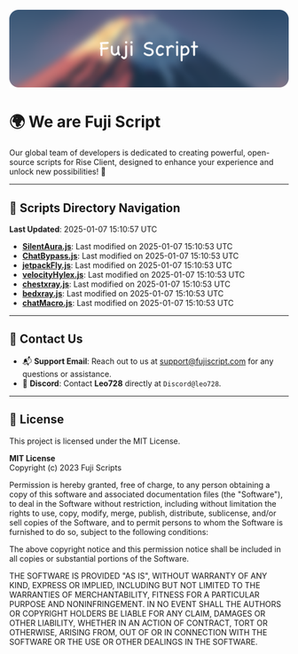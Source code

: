 ![Banner](.github/b.webp)

# 🌍 **We are Fuji Script**

Our global team of developers is dedicated to creating powerful, open-source scripts for Rise Client, designed to enhance your experience and unlock new possibilities! 🌟

---
<!-- SCRIPTS_NAVIGATION_START -->
## 📂 **Scripts Directory Navigation**

**Last Updated**: 2025-01-07 15:10:57 UTC

- **[SilentAura.js](scripts/SilentAura.js)**: Last modified on 2025-01-07 15:10:53 UTC
- **[ChatBypass.js](scripts/ChatBypass.js)**: Last modified on 2025-01-07 15:10:53 UTC
- **[jetpackFly.js](scripts/jetpackFly.js)**: Last modified on 2025-01-07 15:10:53 UTC
- **[velocityHylex.js](scripts/velocityHylex.js)**: Last modified on 2025-01-07 15:10:53 UTC
- **[chestxray.js](scripts/chestxray.js)**: Last modified on 2025-01-07 15:10:53 UTC
- **[bedxray.js](scripts/bedxray.js)**: Last modified on 2025-01-07 15:10:53 UTC
- **[chatMacro.js](scripts/chatMacro.js)**: Last modified on 2025-01-07 15:10:53 UTC

<!-- SCRIPTS_NAVIGATION_END -->

---

## 💬 **Contact Us**  
- 📬 **Support Email**: Reach out to us at [support@fujiscript.com](mailto:support@fujiscript.com) for any questions or assistance.  
- 💬 **Discord**: Contact **Leo728** directly at `Discord@leo728`.

---

## 📜 **License**

This project is licensed under the MIT License.  

**MIT License**  
Copyright (c) 2023 Fuji Scripts  

Permission is hereby granted, free of charge, to any person obtaining a copy of this software and associated documentation files (the "Software"), to deal in the Software without restriction, including without limitation the rights to use, copy, modify, merge, publish, distribute, sublicense, and/or sell copies of the Software, and to permit persons to whom the Software is furnished to do so, subject to the following conditions:  

The above copyright notice and this permission notice shall be included in all copies or substantial portions of the Software.  

THE SOFTWARE IS PROVIDED "AS IS", WITHOUT WARRANTY OF ANY KIND, EXPRESS OR IMPLIED, INCLUDING BUT NOT LIMITED TO THE WARRANTIES OF MERCHANTABILITY, FITNESS FOR A PARTICULAR PURPOSE AND NONINFRINGEMENT. IN NO EVENT SHALL THE AUTHORS OR COPYRIGHT HOLDERS BE LIABLE FOR ANY CLAIM, DAMAGES OR OTHER LIABILITY, WHETHER IN AN ACTION OF CONTRACT, TORT OR OTHERWISE, ARISING FROM, OUT OF OR IN CONNECTION WITH THE SOFTWARE OR THE USE OR OTHER DEALINGS IN THE SOFTWARE.  
